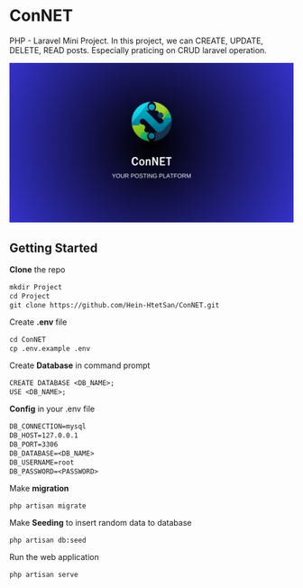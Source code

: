 # ConNET

PHP - Laravel Mini Project. In this project, we can CREATE, UPDATE, DELETE, READ posts. Especially praticing on CRUD laravel operation.

![ConNET Image](./ConNET.png)

## Getting Started

**Clone** the repo

```shell
mkdir Project
cd Project
git clone https://github.com/Hein-HtetSan/ConNET.git
```

Create **.env** file

```shell
cd ConNET
cp .env.example .env
```

Create **Database** in command prompt

```mysql
CREATE DATABASE <DB_NAME>;
USE <DB_NAME>;
```

**Config** in your .env file

```.env
DB_CONNECTION=mysql
DB_HOST=127.0.0.1
DB_PORT=3306
DB_DATABASE=<DB_NAME>
DB_USERNAME=root
DB_PASSWORD=<PASSWORD>
```

Make **migration**

```shell
php artisan migrate
```

Make **Seeding** to insert random data to database

```shell
php artisan db:seed
```

Run the web application

```shell
php artisan serve
```